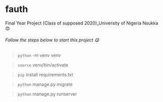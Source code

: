# fauth
Final Year Project (Class of supposed 2020)_University of Nigeria Nsukka :heart_eyes:

###### Follow the steps below to start this project :yum:

> `python` -m venv venv

> `source` venv/bin/activate

> `pip` install requirements.txt

> `python` manage.py migrate

> `python` manage.py runserver
